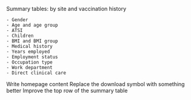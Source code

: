 Summary tables: by site and vaccination history

    - Gender
    - Age and age group
    - ATSI
    - Children
    - BMI and BMI group
    - Medical history
    - Years employed
    - Employment status
    - Occupation type
    - Work department
    - Direct clinical care

Write homepage content
Replace the download symbol with something better
Improve the top row of the summary table
